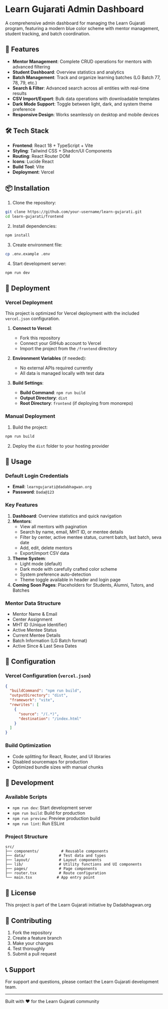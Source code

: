 # Learn Gujarati Admin Dashboard

A comprehensive admin dashboard for managing the Learn Gujarati program, featuring a modern blue color scheme with mentor management, student tracking, and batch coordination.

## 🚀 Features

- **Mentor Management**: Complete CRUD operations for mentors with advanced filtering
- **Student Dashboard**: Overview statistics and analytics
- **Batch Management**: Track and organize learning batches (LG Batch 77, 78, 79, etc.)
- **Search & Filter**: Advanced search across all entities with real-time results
- **CSV Import/Export**: Bulk data operations with downloadable templates
- **Dark Mode Support**: Toggle between light, dark, and system theme preference
- **Responsive Design**: Works seamlessly on desktop and mobile devices

## 🛠️ Tech Stack

- **Frontend**: React 18 + TypeScript + Vite
- **Styling**: Tailwind CSS + Shadcn/UI Components
- **Routing**: React Router DOM
- **Icons**: Lucide React
- **Build Tool**: Vite
- **Deployment**: Vercel

## 📦 Installation

1. Clone the repository:
```bash
git clone https://github.com/your-username/learn-gujarati.git
cd learn-gujarati/frontend
```

2. Install dependencies:
```bash
npm install
```

3. Create environment file:
```bash
cp .env.example .env
```

4. Start development server:
```bash
npm run dev
```

## 🚀 Deployment

### Vercel Deployment

This project is optimized for Vercel deployment with the included `vercel.json` configuration.

1. **Connect to Vercel**:
   - Fork this repository
   - Connect your GitHub account to Vercel
   - Import the project from the `/frontend` directory

2. **Environment Variables** (if needed):
   - No external APIs required currently
   - All data is managed locally with test data

3. **Build Settings**:
   - **Build Command**: `npm run build`
   - **Output Directory**: `dist`
   - **Root Directory**: `frontend` (if deploying from monorepo)

### Manual Deployment

1. Build the project:
```bash
npm run build
```

2. Deploy the `dist` folder to your hosting provider

## 📖 Usage

### Default Login Credentials
- **Email**: `learngujarati@dadabhagwan.org`
- **Password**: `Dada@123`

### Key Features

1. **Dashboard**: Overview statistics and quick navigation
2. **Mentors**: 
   - View all mentors with pagination
   - Search by name, email, MHT ID, or mentee details
   - Filter by center, active mentee status, current batch, last batch, seva date
   - Add, edit, delete mentors
   - Export/import CSV data
3. **Theme System**:
   - Light mode (default)
   - Dark mode with carefully crafted color scheme
   - System preference auto-detection
   - Theme toggle available in header and login page
4. **Coming Soon Pages**: Placeholders for Students, Alumni, Tutors, and Batches

### Mentor Data Structure
- Mentor Name & Email
- Center Assignment
- MHT ID (Unique Identifier)
- Active Mentee Status
- Current Mentee Details
- Batch Information (LG Batch format)
- Active Since & Last Seva Dates

## 🔧 Configuration

### Vercel Configuration (`vercel.json`)
```json
{
  "buildCommand": "npm run build",
  "outputDirectory": "dist",
  "framework": "vite",
  "rewrites": [
    {
      "source": "/(.*)",
      "destination": "/index.html"
    }
  ]
}
```

### Build Optimization
- Code splitting for React, Router, and UI libraries
- Disabled sourcemaps for production
- Optimized bundle sizes with manual chunks

## 🧪 Development

### Available Scripts
- `npm run dev`: Start development server
- `npm run build`: Build for production
- `npm run preview`: Preview production build
- `npm run lint`: Run ESLint

### Project Structure
```
src/
├── components/          # Reusable components
├── data/               # Test data and types
├── layout/             # Layout components
├── lib/                # Utility functions and UI components
├── pages/              # Page components
├── router.tsx          # Route configuration
└── main.tsx           # App entry point
```

## 📝 License

This project is part of the Learn Gujarati initiative by Dadabhagwan.org

## 🤝 Contributing

1. Fork the repository
2. Create a feature branch
3. Make your changes
4. Test thoroughly
5. Submit a pull request

## 📞 Support

For support and questions, please contact the Learn Gujarati development team.

---

Built with ❤️ for the Learn Gujarati community

